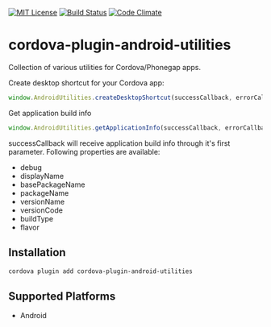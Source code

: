 [![MIT License](http://img.shields.io/badge/license-MIT-blue.svg?style=flat)](LICENSE) [![Build Status](https://travis-ci.org/frontyard/cordova-plugin-android-utilities.svg?branch=master)](https://travis-ci.org/frontyard/cordova-plugin-android-utilities) [![Code Climate](https://codeclimate.com/github/frontyard/cordova-plugin-android-utilities/badges/gpa.svg)](https://codeclimate.com/github/frontyard/cordova-plugin-android-utilities)
# cordova-plugin-android-utilities

Collection of various utilities for Cordova/Phonegap apps.

Create desktop shortcut for your Cordova app:
```js
window.AndroidUtilities.createDesktopShortcut(successCallback, errorCallback);
```

Get application build info
```js
window.AndroidUtilities.getApplicationInfo(successCallback, errorCallback)
```
successCallback will receive application build info through it's first parameter. Following properties are available:
* debug
* displayName
* basePackageName
* packageName
* versionName
* versionCode
* buildType
* flavor

## Installation

```sh
cordova plugin add cordova-plugin-android-utilities
```

## Supported Platforms

* Android
